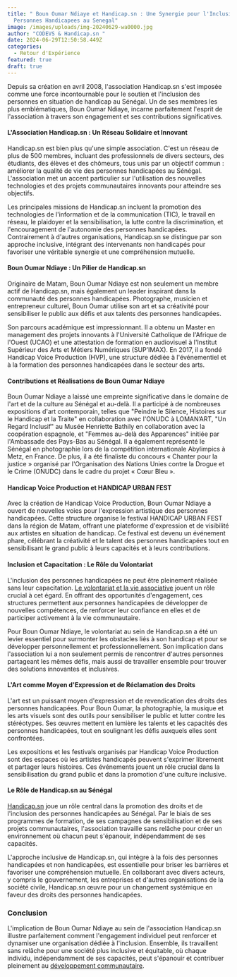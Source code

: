 ```yaml
---
title: " Boun Oumar Ndiaye et Handicap.sn : Une Synergie pour l'Inclusion des
  Personnes Handicapees au Senegal"
image: /images/uploads/img-20240629-wa0000.jpg
author: "CODEVS & Handicap.sn "
date: 2024-06-29T12:50:58.449Z
categories:
  - Retour d'Expérience
featured: true
draft: true
---
```

Depuis sa création en avril 2008, l'association Handicap.sn s'est imposée comme une force incontournable pour le soutien et l'inclusion des personnes en situation de handicap au Sénégal. Un de ses membres les plus emblématiques, Boun Oumar Ndiaye, incarne parfaitement l'esprit de l'association à travers son engagement et ses contributions significatives.

#### L'Association Handicap.sn : Un Réseau Solidaire et Innovant

Handicap.sn est bien plus qu'une simple association. C'est un réseau de plus de 500 membres, incluant des professionnels de divers secteurs, des étudiants, des élèves et des chômeurs, tous unis par un objectif commun : améliorer la qualité de vie des personnes handicapées au Sénégal. L'association met un accent particulier sur l'utilisation des nouvelles technologies et des projets communautaires innovants pour atteindre ses objectifs.

Les principales missions de Handicap.sn incluent la promotion des technologies de l'information et de la communication (TIC), le travail en réseau, le plaidoyer et la sensibilisation, la lutte contre la discrimination, et l'encouragement de l'autonomie des personnes handicapées. Contrairement à d'autres organisations, Handicap.sn se distingue par son approche inclusive, intégrant des intervenants non handicapés pour favoriser une véritable synergie et une compréhension mutuelle.

#### Boun Oumar Ndiaye : Un Pilier de Handicap.sn

Originaire de Matam, Boun Oumar Ndiaye est non seulement un membre actif de Handicap.sn, mais également un leader inspirant dans la communauté des personnes handicapées. Photographe, musicien et entrepreneur culturel, Boun Oumar utilise son art et sa créativité pour sensibiliser le public aux défis et aux talents des personnes handicapées.

Son parcours académique est impressionnant. Il a obtenu un Master en management des projets innovants à l'Université Catholique de l'Afrique de l'Ouest (UCAO) et une attestation de formation en audiovisuel à l'Institut Supérieur des Arts et Métiers Numériques (SUP’IMAX). En 2017, il a fondé Handicap Voice Production (HVP), une structure dédiée à l'événementiel et à la formation des personnes handicapées dans le secteur des arts.

#### Contributions et Réalisations de Boun Oumar Ndiaye

Boun Oumar Ndiaye a laissé une empreinte significative dans le domaine de l'art et de la culture au Sénégal et au-delà. Il a participé à de nombreuses expositions d'art contemporain, telles que "Peindre le Silence, Histoires sur le Handicap et la Traite" en collaboration avec l'ONUDC à LOMAN’ART, "Un Regard Inclusif" au Musée Henriette Bathily en collaboration avec la coopération espagnole, et "Femmes au-delà des Apparences" initiée par l'Ambassade des Pays-Bas au Sénégal. Il a également représenté le Sénégal en photographie lors de la compétition internationale Abylimpics à Metz, en France. De plus, il a été finaliste du concours « Chanter pour la justice » organisé par l'Organisation des Nations Unies contre la Drogue et le Crime (ONUDC) dans le cadre du projet « Cœur Bleu ».

#### Handicap Voice Production et HANDICAP URBAN FEST

Avec la création de Handicap Voice Production, Boun Oumar Ndiaye a ouvert de nouvelles voies pour l'expression artistique des personnes handicapées. Cette structure organise le festival HANDICAP URBAN FEST dans la région de Matam, offrant une plateforme d'expression et de visibilité aux artistes en situation de handicap. Ce festival est devenu un événement phare, célébrant la créativité et le talent des personnes handicapées tout en sensibilisant le grand public à leurs capacités et à leurs contributions.

#### Inclusion et Capacitation : Le Rôle du Volontariat

L'inclusion des personnes handicapées ne peut être pleinement réalisée sans leur capacitation. [Le volontariat et la vie associative](https://codevsn.org/categories/service-%C3%A0-la-communaut%C3%A9/) jouent un rôle crucial à cet égard. En offrant des opportunités d'engagement, ces structures permettent aux personnes handicapées de développer de nouvelles compétences, de renforcer leur confiance en elles et de participer activement à la vie communautaire.

Pour Boun Oumar Ndiaye, le volontariat au sein de Handicap.sn a été un levier essentiel pour surmonter les obstacles liés à son handicap et pour se développer personnellement et professionnellement. Son implication dans l'association lui a non seulement permis de rencontrer d'autres personnes partageant les mêmes défis, mais aussi de travailler ensemble pour trouver des solutions innovantes et inclusives.

#### L'Art comme Moyen d'Expression et de Réclamation des Droits

L'art est un puissant moyen d'expression et de revendication des droits des personnes handicapées. Pour Boun Oumar, la photographie, la musique et les arts visuels sont des outils pour sensibiliser le public et lutter contre les stéréotypes. Ses œuvres mettent en lumière les talents et les capacités des personnes handicapées, tout en soulignant les défis auxquels elles sont confrontées.

Les expositions et les festivals organisés par Handicap Voice Production sont des espaces où les artistes handicapés peuvent s'exprimer librement et partager leurs histoires. Ces événements jouent un rôle crucial dans la sensibilisation du grand public et dans la promotion d'une culture inclusive.

#### Le Rôle de Handicap.sn au Sénégal

[Handicap.sn](https://codevsn.org/associations/handicap-sn/) joue un rôle central dans la promotion des droits et de l'inclusion des personnes handicapées au Sénégal. Par le biais de ses programmes de formation, de ses campagnes de sensibilisation et de ses projets communautaires, l'association travaille sans relâche pour créer un environnement où chacun peut s'épanouir, indépendamment de ses capacités.

L'approche inclusive de Handicap.sn, qui intègre à la fois des personnes handicapées et non handicapées, est essentielle pour briser les barrières et favoriser une compréhension mutuelle. En collaborant avec divers acteurs, y compris le gouvernement, les entreprises et d'autres organisations de la société civile, Handicap.sn œuvre pour un changement systémique en faveur des droits des personnes handicapées.

### Conclusion

L'implication de Boun Oumar Ndiaye au sein de l'association Handicap.sn illustre parfaitement comment l'engagement individuel peut renforcer et dynamiser une organisation dédiée à l'inclusion. Ensemble, ils travaillent sans relâche pour une société plus inclusive et équitable, où chaque individu, indépendamment de ses capacités, peut s'épanouir et contribuer pleinement au [développement communautaire](https://codevsn.org/publications/rapport-codevs-jiv2023/).